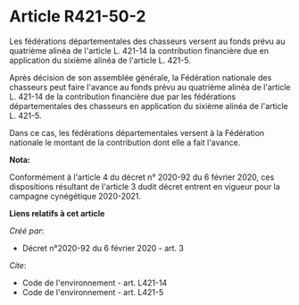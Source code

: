 # Article R421-50-2

Les fédérations départementales des chasseurs versent au fonds prévu au quatrième alinéa de l'article L. 421-14 la
contribution financière due en application du sixième alinéa de l'article L. 421-5. 

Après décision de son assemblée générale, la Fédération nationale des chasseurs peut faire l'avance au fonds prévu au
quatrième alinéa de l'article L. 421-14 de la contribution financière due par les fédérations départementales des chasseurs
en application du sixième alinéa de l'article L. 421-5. 

Dans ce cas, les fédérations départementales versent à la Fédération nationale le montant de la contribution dont elle a fait
l'avance.

**Nota:**

Conformément à l'article 4 du décret n° 2020-92 du 6 février 2020, ces dispositions résultant de l'article 3 dudit décret
entrent en vigueur pour la campagne cynégétique 2020-2021.

**Liens relatifs à cet article**

_Créé par_:

  - Décret n°2020-92 du 6 février 2020 - art. 3

_Cite_:

  - Code de l'environnement - art. L421-14
  - Code de l'environnement - art. L421-5
